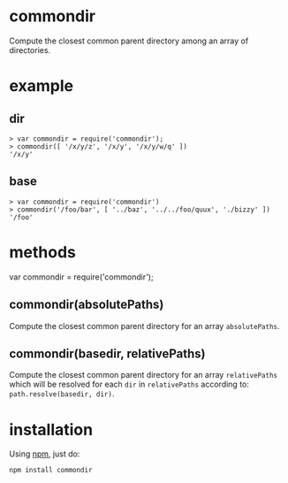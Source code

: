 commondir
=========

Compute the closest common parent directory among an array of directories.

example
=======

dir
---

    > var commondir = require('commondir');
    > commondir([ '/x/y/z', '/x/y', '/x/y/w/q' ])
    '/x/y'

base
----

    > var commondir = require('commondir')
    > commondir('/foo/bar', [ '../baz', '../../foo/quux', './bizzy' ])
    '/foo'

methods
=======

var commondir = require('commondir');

commondir(absolutePaths)
------------------------

Compute the closest common parent directory for an array `absolutePaths`.

commondir(basedir, relativePaths)
---------------------------------

Compute the closest common parent directory for an array `relativePaths` which
will be resolved for each `dir` in `relativePaths` according to:
`path.resolve(basedir, dir)`.

installation
============

Using [npm](//npmjs.org), just do:

    npm install commondir
